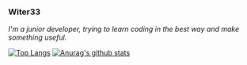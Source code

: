 ### Witer33

*I'm a junior developer, trying to learn coding in the best way and make something useful.*

[![Top Langs](https://github-readme-stats.vercel.app/api/top-langs/?username=witer33&text_color=FFFFFF&bg_color=4,fed13e,fd5c62&title_color=444444)](https://github.com/anuraghazra/github-readme-stats)
[![Anurag's github stats](https://github-readme-stats.vercel.app/api?username=witer33&text_color=FFFFFF&bg_color=4,fed13e,fd5c62&title_color=444444)](https://github.com/anuraghazra/github-readme-stats)
